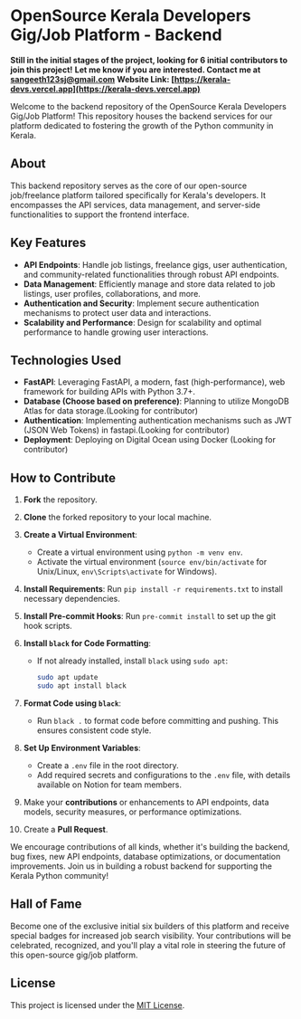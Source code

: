 # OpenSource Kerala Developers Gig/Job Platform - Backend

**Still in the initial stages of the project, looking for 6 initial contributors to join this project!**
**Let me know if you are interested. Contact me at [sangeeth123sj@gmail.com](mailto:sangeeth123sj@gmail.com)**
**Website Link: [https://kerala-devs.vercel.app](https://kerala-devs.vercel.app)**

Welcome to the backend repository of the OpenSource Kerala Developers Gig/Job Platform! This repository houses the backend services for our platform dedicated to fostering the growth of the Python community in Kerala.

## About

This backend repository serves as the core of our open-source job/freelance platform tailored specifically for Kerala's developers. It encompasses the API services, data management, and server-side functionalities to support the frontend interface.

## Key Features

- **API Endpoints**: Handle job listings, freelance gigs, user authentication, and community-related functionalities through robust API endpoints.
- **Data Management**: Efficiently manage and store data related to job listings, user profiles, collaborations, and more.
- **Authentication and Security**: Implement secure authentication mechanisms to protect user data and interactions.
- **Scalability and Performance**: Design for scalability and optimal performance to handle growing user interactions.

## Technologies Used

- **FastAPI**: Leveraging FastAPI, a modern, fast (high-performance), web framework for building APIs with Python 3.7+.
- **Database (Choose based on preference)**: Planning to utilize MongoDB Atlas for data storage.(Looking for contributor)
- **Authentication**: Implementing authentication mechanisms such as JWT (JSON Web Tokens) in fastapi.(Looking for contributor)
- **Deployment**: Deploying on Digital Ocean using Docker (Looking for contributor)

## How to Contribute

1. **Fork** the repository.
2. **Clone** the forked repository to your local machine.
3. **Create a Virtual Environment**:
   - Create a virtual environment using `python -m venv env`.
   - Activate the virtual environment (`source env/bin/activate` for Unix/Linux, `env\Scripts\activate` for Windows).
4. **Install Requirements**: Run `pip install -r requirements.txt` to install necessary dependencies.
5. **Install Pre-commit Hooks**: Run `pre-commit install` to set up the git hook scripts.

6. **Install `black` for Code Formatting**:
   - If not already installed, install `black` using `sudo apt`:
     ```bash
     sudo apt update
     sudo apt install black
     ```
7. **Format Code using `black`**:
   - Run `black .` to format code before committing and pushing. This ensures consistent code style.

8. **Set Up Environment Variables**:
   - Create a `.env` file in the root directory.
   - Add required secrets and configurations to the `.env` file, with details available on Notion for team members.

9. Make your **contributions** or enhancements to API endpoints, data models, security measures, or performance optimizations.
10. Create a **Pull Request**.


We encourage contributions of all kinds, whether it's building the backend, bug fixes, new API endpoints, database optimizations, or documentation improvements. Join us in building a robust backend for supporting the Kerala Python community!

## Hall of Fame

Become one of the exclusive initial six builders of this platform and receive special badges for increased job search visibility. Your contributions will be celebrated, recognized, and you'll play a vital role in steering the future of this open-source gig/job platform.


## License

This project is licensed under the [MIT License](link-to-license).
